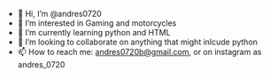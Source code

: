 - 👋 Hi, I’m @andres0720
- 👀 I’m interested in Gaming and motorcycles 
- 🌱 I’m currently learning python and HTML
- 💞️ I’m looking to collaborate on anything that might inlcude python
- 📫 How to reach me: andres0720b@gmail.com,  or on instagram as andres_0720

<!---
andres0720/andres0720 is a ✨ special ✨ repository because its `README.md` (this file) appears on your GitHub profile.
You can click the Preview link to take a look at your changes.
--->
